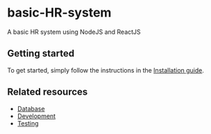 # basic-HR-system
A basic HR system using NodeJS and ReactJS

## Getting started

To get started, simply follow the instructions in the [Installation guide](docs/install.md).

## Related resources

* [Database](docs/database.md)
* [Development](docs/development.md)
* [Testing](docs/testing.md)
